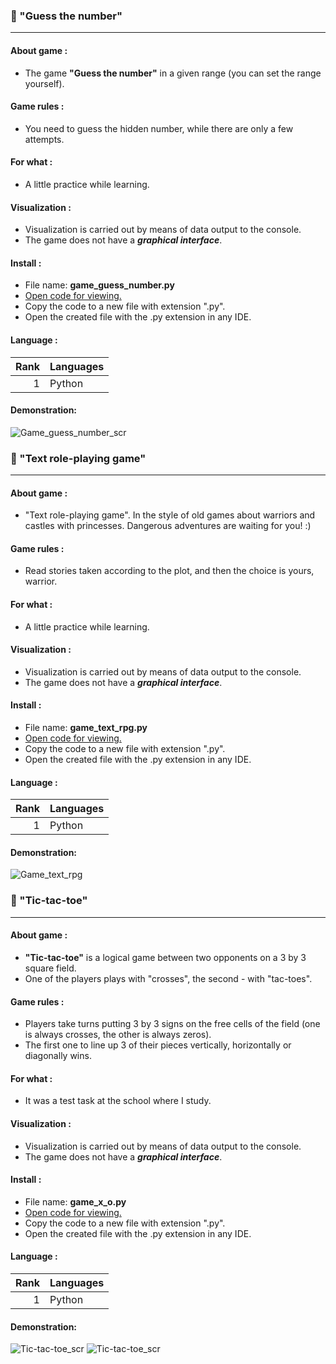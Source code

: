 ### :game_die: "Guess the number"

---

#### About game :
- The game __"Guess the number"__ in a given range (you can set the range yourself).

#### Game rules :
- You need to guess the hidden number, while there are only a few attempts.

#### For what :
- A little practice while learning.

#### Visualization :
- Visualization is carried out by means of data output to the console. 
- The game does not have a ***graphical interface***.

#### Install :
- File name: __game_guess_number.py__
- [Open code for viewing.](https://github.com/ra1ngts/games/blob/master/game_guess_number.py)
- Copy the code to a new file with extension ".py".
- Open the created file with the .py extension in any IDE.

#### Language :
| Rank | Languages |
|-----:|-----------|
|     1| Python    |

#### Demonstration:
![Game_guess_number_scr](https://user-images.githubusercontent.com/122100029/212684726-1859c9fb-0500-4b32-8a7c-615028f603a3.gif)

### :game_die: "Text role-playing game"

---

#### About game :
- "Text role-playing game". In the style of old games about warriors and castles with princesses. Dangerous adventures are waiting for you! :)

#### Game rules :
- Read stories taken according to the plot, and then the choice is yours, warrior.

#### For what :
- A little practice while learning.

#### Visualization :
- Visualization is carried out by means of data output to the console. 
- The game does not have a ***graphical interface***.

#### Install :
- File name: __game_text_rpg.py__
- [Open code for viewing.](https://github.com/ra1ngts/games/blob/master/game_text_rpg.py)
- Copy the code to a new file with extension ".py".
- Open the created file with the .py extension in any IDE.

#### Language :
| Rank | Languages |
|-----:|-----------|
|     1| Python    |

#### Demonstration:
![Game_text_rpg](https://user-images.githubusercontent.com/122100029/212684780-dc5c7ab2-5c6c-4465-8d0a-c2db74495d2f.jpg)

### :game_die: "Tic-tac-toe"

---

#### About game :
- __"Tic-tac-toe"__ is a logical game between two opponents on a 3 by 3 square field. 
- One of the players plays with "crosses", the second - with "tac-toes".

#### Game rules :
- Players take turns putting 3 by 3 signs on the free cells of the field (one is always crosses, the other is always zeros). 
- The first one to line up 3 of their pieces vertically, horizontally or diagonally wins.

#### For what :
- It was a test task at the school where I study.

#### Visualization :
- Visualization is carried out by means of data output to the console. 
- The game does not have a ***graphical interface***.

#### Install :
- File name: __game_x_o.py__
- [Open code for viewing.](https://github.com/ra1ngts/games/blob/master/game_x_o_rl.py)
- Copy the code to a new file with extension ".py".
- Open the created file with the .py extension in any IDE.

#### Language :
| Rank | Languages |
|-----:|-----------|
|     1| Python    |

#### Demonstration:
![Tic-tac-toe_scr](https://user-images.githubusercontent.com/122100029/212684828-5fb4066a-dbf0-4e0d-82e6-8ea1419c73c1.gif)
![Tic-tac-toe_scr](https://user-images.githubusercontent.com/122100029/212684835-c84dfb09-627e-4cfd-a029-c63ce7f48f7b.jpg)

